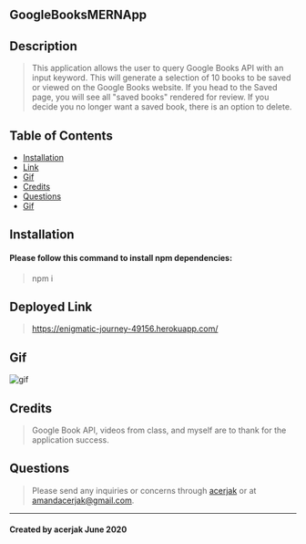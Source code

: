 ## GoogleBooksMERNApp
## Description
> This application allows the user to query Google Books API with an input keyword. This will generate a selection of 10 books to be saved or viewed on the Google Books website. If you head to the Saved page, you will see all "saved books" rendered for review. If you decide you no longer want a saved book, there is an option to delete.
## Table of Contents
* [Installation](#installation)
* [Link](#link)
* [Gif](#gif)
* [Credits](#credits)
* [Questions](#questions)
* [Gif](#gif)
## Installation
#### Please follow this command to install npm dependencies:
> npm i
## Deployed Link
> https://enigmatic-journey-49156.herokuapp.com/
## Gif
![gif](/gif/googleBooksGif.gif "gif")
## Credits
> Google Book API, videos from class, and myself are to thank for the application success.
## Questions
> Please send any inquiries or concerns through [acerjak](https://api.github.com/users/acerjak "GitHub Profile") or at amandacerjak@gmail.com.
***
#### Created by acerjak June 2020
 
